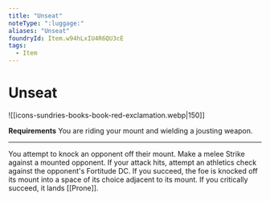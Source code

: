 ```yaml
---
title: "Unseat"
noteType: ":luggage:"
aliases: "Unseat"
foundryId: Item.w94hLxIU4R6QU3cE
tags:
  - Item
---
```


# Unseat
![[icons-sundries-books-book-red-exclamation.webp|150]]

**Requirements** You are riding your mount and wielding a jousting weapon.

* * *

You attempt to knock an opponent off their mount. Make a melee Strike against a mounted opponent. If your attack hits, attempt an athletics check against the opponent's Fortitude DC. If you succeed, the foe is knocked off its mount into a space of its choice adjacent to its mount. If you critically succeed, it lands [[Prone]].
